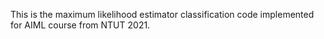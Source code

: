 This is the maximum likelihood estimator classification code implemented for AIML course from NTUT 2021.
